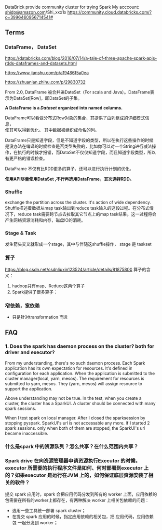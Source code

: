 

DataBrick provide community cluster for trying Spark
My acccount: shidp@amazon.com/Shi_xxx1x
https://community.cloud.databricks.com/?o=3996460956714541#

## Terms
### DataFrame， DataSet

https://databricks.com/blog/2016/07/14/a-tale-of-three-apache-spark-apis-rdds-dataframes-and-datasets.html

https://www.jianshu.com/p/a19486f5a0ea 

https://zhuanlan.zhihu.com/p/29830732

From 2.0, DataFrame 被合并进DateSet（For scala and Java）。DataFrame表示为DataSet[Row]，即DataSet的子集。

**A DataFrame is a  _Dataset_  organized into named columns.**

DataFrame可以看做分布式Row对象的集合，其提供了由列组成的详细模式信息，  
使其可以得到优化。  其中数据被组织成命名的列。

DataFrame只是知道字段，但是不知道字段的类型，所以在执行这些操作的时候是没办法在编译的时候检查是否类型失败的，比如你可以对一个String进行减法操作，在执行的时候才报错，而DataSet不仅仅知道字段，而且知道字段类型，所以有更严格的错误检查。

DataFrame 不仅有比RDD更多的算子，还可以进行执行计划的优化。

**使用API尽量使用DataSet ,不行再选用DataFrame，其次选择RDD。**

### Shuffle
exchange the partition across the cluster. It's action of wide dependency.
Shuffle描述着数据从map task输出到reduce task输入的这段过程。在分布式情况下，reduce task需要跨节点去拉取其它节点上的map task结果。这一过程将会产生网络资源消耗和内存，磁盘IO的消耗。

### Stage & Task
发生箭头交叉就形成一个stage，其中与伴随这shuffle操作， stage 是 taskset
### 算子
https://blog.csdn.net/csdnliuxin123524/article/details/81875800
算子的含义：

1.  hadoop只有map、Reduce这两个算子
2.  Spark提供了很多算子：

### 窄依赖，宽依赖
- 只是针对transformation 而言

## FAQ
### 1. Does the spark has daemon process on the cluster? both for driver and executor?
From my understanding, there's no such daemon process. Each Spark application has its own expectation for resources. It's defined in configuration for each application. When the application is submitted to the cluster manager(local, yarn, mesos). The requirement for resources is submitted to yarn, mesos. They (yarn, mesos) will assign resource to support the application.

Above understanding may not be true. In the test, when you create a cluster, the cluster has a SparkUI. A cluster should be connected with many spark sessions.

When I test spark on local manager. After I closed the sparksession by stopping pyspark. SparkUI's url is not accessable any more. If I started 2 spark sessions. only when both of them are stopped, the SparkUI's url became inaccessible.

### 什么是spark 中的资源队列？怎么共享？在什么范围内共享？

### Spark drive 在向资源管理器申请资源执行Executor 的时候，executor 所需要的执行程序文件是如何、何时部署到executor 上的？如果executor 是运行在JVM 上的，如何保证底层资源安装了相关的软件？

提交 spark 应用时，spark 会把应用代码分发到所有的 worker 上面，应用依赖的包需要在所有的worker上都存在，有两种解决 worker 上相关包依赖的问题：

-   选用一些工具统一部署 spark cluster；
-   在提交 spark 应用的时候，指定应用依赖的相关包，把 应用代码，应用依赖包 一起分发到 worker；
<!--stackedit_data:
eyJoaXN0b3J5IjpbMjA2OTczNzYwLC0xMTYxMDIzMjA0LC0xMj
M4OTk3NjE1LDY2NjQ3OTE2Niw2ODEyMTA4NzgsLTE0MjUwMTM3
NDIsNDkzODc3OTQyLC04NDM4NTk0MjIsLTIwMDI4ODgzMzUsMT
AyMTkzNjg3NCwxNDY5NzA1NjI4LC0zMDAzOTI4NjQsLTI4MjIz
NjM0LDExNTc4MzEzNzEsLTEzNzQ4Nzc5MjgsNzMwOTk4MTE2XX
0=
-->